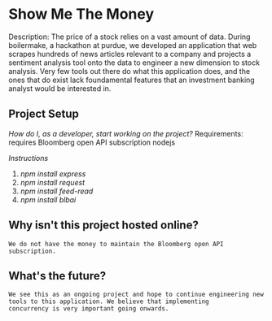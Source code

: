 # Show Me The Money

Description: The price of a stock relies on a vast amount of data. During boilermake, a hackathon at purdue, we developed an application
that web scrapes hundreds of news articles relevant to a company and projects a sentiment analysis tool onto the data to engineer a 
new dimension to stock analysis. Very few tools out there do what this application does, and the ones that do exist lack foundamental 
features that an investment banking analyst would be interested in. 

## Project Setup

_How do I, as a developer, start working on the project?_ 
Requirements: requires Bloomberg open API subscription
              nodejs 


_Instructions_ 
1. _npm install express_
2. _npm install request_
3. _npm install feed-read_
4. _npm install blbai_


## Why isn't this project hosted online?

    We do not have the money to maintain the Bloomberg open API subscription. 

## What's the future?
    We see this as an ongoing project and hope to continue engineering new tools to this application. We believe that implementing
    concurrency is very important going onwards. 
